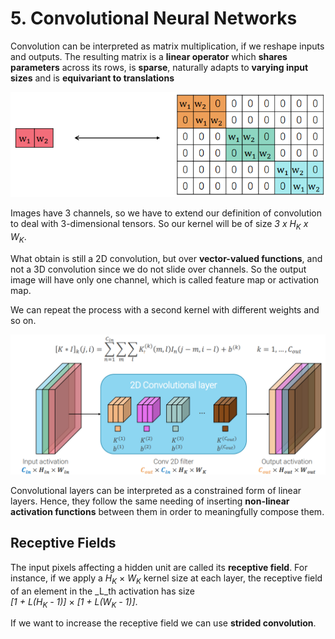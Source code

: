 # 5. Convolutional Neural Networks

Convolution can be interpreted as matrix multiplication, if we reshape inputs and outputs. The resulting matrix is a **linear operator** which **shares parameters** across its rows, is **sparse**, naturally adapts to **varying input sizes** and is **equivariant to translations**

![image](assets/markdown-img-paste-20211011122642518.png)

Images have 3 channels, so we have to extend our definition of convolution to deal with 3-dimensional tensors. So our kernel will be of size _3 x H<sub>K</sub> x W<sub>K</sub>_.

What obtain is still a 2D convolution, but over **vector-valued functions**, and not a 3D convolution since we do not slide over channels. So the output image will have only one channel, which is called feature map or activation map.

We can repeat the process with a second kernel with different weights and so on.

![image](assets/markdown-img-paste-20211011123506744.png)

Convolutional layers can be interpreted as a constrained form of linear layers. Hence, they follow the same needing of inserting **non-linear activation functions** between them in order to meaningfully compose them.

## Receptive Fields

The input pixels affecting a hidden unit are called its **receptive field**. For instance, if we apply a _H<sub>K</sub>_ &times; _W<sub>K</sub>_ kernel size at each layer, the receptive field of an element in the _L_th activation has size  
_[1 + L(H<sub>K</sub> - 1)]_ &times; _[1 + L(W<sub>K</sub> - 1)]_.

If we want to increase the receptive field we can use **strided convolution**.
